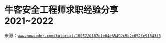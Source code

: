 # 牛客安全工程师求职经验分享 2021~2022

来源：[`www.nowcoder.com/tutorial/10057/0187e1e04e65492c9b2c652fe91843f3`](https://www.nowcoder.com/tutorial/10057/0187e1e04e65492c9b2c652fe91843f3)